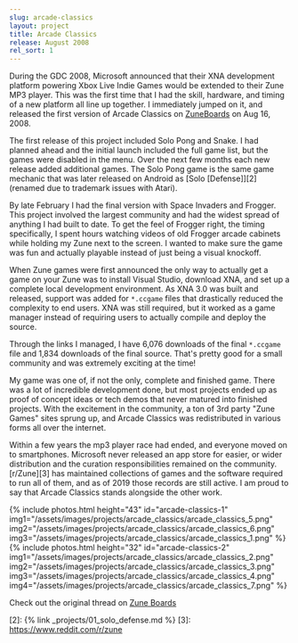 ```yaml
---
slug: arcade-classics
layout: project
title: Arcade Classics
release: August 2008
rel_sort: 1
---
```


During the GDC 2008, Microsoft announced that their XNA development
platform powering Xbox Live Indie Games would be extended to their Zune MP3 player.
This was the first time that I had the skill, hardware, and timing of a new
platform all line up together. I immediately jumped on it, and released the first
version of Arcade Classics on [ZuneBoards][1] on Aug 16, 2008.

The first release of this project included Solo Pong and Snake. I had planned
ahead and the initial launch included the full game list, but the games were
disabled in the menu. Over the next few months each new release added additional
games. The Solo Pong game is the same game mechanic that was later released on
Android as [Solo [Defense]][2] (renamed due to trademark issues with Atari).

By late February I had the final version with Space Invaders and Frogger. This
project involved the largest community and had the widest spread of anything I
had built to date. To get the feel of Frogger right, the timing specifically, I
spent hours watching videos of old Frogger arcade cabinets while holding my Zune
next to the screen. I wanted to make sure the game was fun and actually playable
instead of just being a visual knockoff.

When Zune games were first announced the only way to actually get a game on your
Zune was to install Visual Studio, download XNA, and set up a complete local
development environment. As XNA 3.0 was built and released, support was added
for `*.ccgame` files that drastically reduced the complexity to end users. XNA
was still required, but it worked as a game manager instead of requiring users
to actually compile and deploy the source.

Through the links I managed, I have 6,076 downloads of the final `*.ccgame`
file and 1,834 downloads of the final source. That's pretty good for a small
community and was extremely exciting at the time!

My game was one of, if not the only, complete and finished game. There was a lot
of incredible development done, but most projects ended up as proof of concept
ideas or tech demos that never matured into finished projects. With the excitement
in the community, a ton of 3rd party "Zune Games" sites sprung up, and Arcade
Classics was redistributed in various forms all over the internet.

Within a few years the mp3 player race had ended, and everyone moved on to
smartphones. Microsoft never released an app store for easier, or wider
distribution and the curation responsibilities remained on the community.
[r/Zune][3] has maintained collections of games and the software required to run
all of them, and as of 2019 those records are still active. I am proud to say
that Arcade Classics stands alongside the other work.

{% include photos.html
  height="43" id="arcade-classics-1"
  img1="/assets/images/projects/arcade_classics/arcade_classics_5.png"
  img2="/assets/images/projects/arcade_classics/arcade_classics_6.png"
  img3="/assets/images/projects/arcade_classics/arcade_classics_1.png"
%}
{% include photos.html
  height="32" id="arcade-classics-2"
  img1="/assets/images/projects/arcade_classics/arcade_classics_2.png"
  img2="/assets/images/projects/arcade_classics/arcade_classics_3.png"
  img3="/assets/images/projects/arcade_classics/arcade_classics_4.png"
  img4="/assets/images/projects/arcade_classics/arcade_classics_7.png"
%}

Check out the original thread on [Zune
Boards](http://www.zuneboards.com/forums/showthread.php?t=31892)

[1]: https://www.zuneboards.com/beta-arcade-classics-t30233.html
[2]: {% link _projects/01_solo_defense.md %}
[3]: https://www.reddit.com/r/zune
